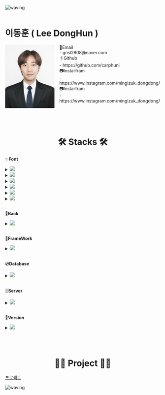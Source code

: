 ![waving](https://capsule-render.vercel.app/api?type=waving&height=200&text=Hello!&fontAlign=26&fontAlignY=40&color=0c70f2&fontColor=fff)

<div style="display: flex; justify-content: center;">
  <div style="text-align: left;">
    <h1 style="font-weight:bold;">이동훈 ( Lee DongHun )</h1>
    <div style="display:flex;">
      <img src="./images/이동훈.jpg" style="width:10rem;margin-right:1rem;"/>
      <div>
        <div>📧Email</div>
        <div>- gnsl2808@naver.com</div>
        <div>🖇️Github</div>
        <div>- https://github.com/carphuni</div>
        <div>📷Instarfram</div>
        <div>- https://www.instagram.com/mingizuk_dongdong/</div>
        <div>📷Instarfram</div>
        <div>- https://www.instagram.com/mingizuk_dongdong/</div>
      </div>
    </div>
  </div>
</div>
<br><br><br>


<div align=center><h1>🛠️ Stacks 🛠️</h1></div>

✨**Font**
<details>
  <summary>
    <img src="https://img.shields.io/badge/html5-E34F26?style=for-the-badge&logo=html5&logoColor=white"> 
  </summary>

  * 내용

</details>
<details>
  <summary>
    <img src="https://img.shields.io/badge/css-1572B6?style=for-the-badge&logo=css3&logoColor=white"> 
  </summary>

  * 내용

</details>
<details>
  <summary>
    <img src="https://img.shields.io/badge/javascript-F7DF1E?style=for-the-badge&logo=javascript&logoColor=black"> 
  </summary>

  * 내용

</details>
<details>
  <summary>
    <img src="https://img.shields.io/badge/jquery-0769AD?style=for-the-badge&logo=jquery&logoColor=white"> 
  </summary>

  * 내용

</details>
<details>
  <summary>
    <img src="https://img.shields.io/badge/ajax-0064CD?style=for-the-badge&logo=ajax&logoColor=white"> 
  </summary>

  * 내용

</details>
<details>
  <summary>
      <img src="https://img.shields.io/badge/bootstrap-7952B3?style=for-the-badge&logo=bootstrap&logoColor=white">
  </summary>

  * 내용

</details>
<br>


🔩**Back**
<details>
  <summary>
    <img src="https://img.shields.io/badge/java-007396?style=for-the-badge&logo=Java&logoColor=white"> 
  </summary>

  * 내용

</details>
<br>


🧱**FrameWork**
<details>
  <summary>
    <img src="https://img.shields.io/badge/spring-6DB33F?style=for-the-badge&logo=spring&logoColor=white">  
  </summary>

  * 내용

</details>
<br>


💿**Database**
<details>
  <summary>
    <img src="https://img.shields.io/badge/oracle-F80000?style=for-the-badge&logo=oracle&logoColor=white"> 
  </summary>

  * 내용

</details>
<br>


🗄️**Server**
<details>
  <summary>
    <img src="https://img.shields.io/badge/apache tomcat-F8DC75?style=for-the-badge&logo=apachetomcat&logoColor=white">
  </summary>

  * 내용

</details>
<br>


🎥**Version**
<details>
  <summary>
    <img src="https://img.shields.io/badge/github-181717?style=for-the-badge&logo=github&logoColor=white">
  </summary>

  * 내용

</details>
<br><br><br>


<div align=center><h1>👨‍💻 Project 👨‍💻</h1></div>

[프로젝트](https://github.com/carphuni/HappyDogHappyCat/tree/dev)

![waving](https://capsule-render.vercel.app/api?type=waving&height=200&fontAlign=26&fontAlignY=40&color=0c70f2&fontColor=fff&section=footer)
